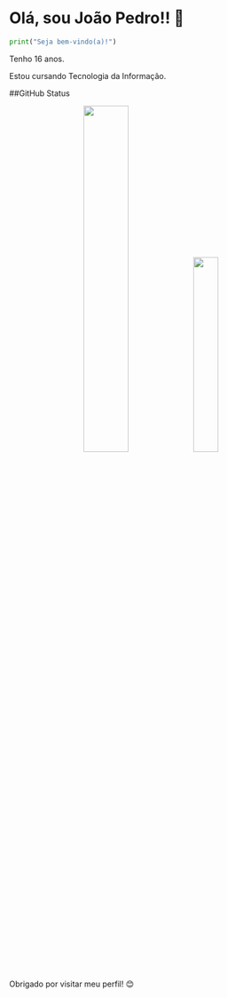 # Olá, sou João Pedro!! 👋

```python
print("Seja bem-vindo(a)!")
````
<p>Tenho 16 anos.</p>
<p>Estou cursando Tecnologia da Informação.</p>
##GitHub Status
<p align="center">
  <img width="40%" src="https://github-readme-stats.vercel.app/api?username=jpbrglp&show_icons=true&theme=github_dark" />
  <img width="30%" src="https://github-readme-stats.vercel.app/api/top-langs/?username=jpbrglp&layout=compact&theme=github_dark" />
</p> 

Obrigado por visitar meu perfil! 😊






